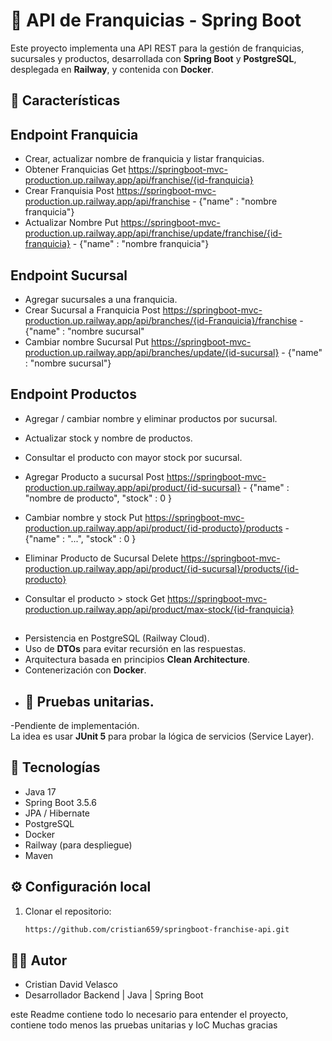# 🏪 API de Franquicias - Spring Boot

Este proyecto implementa una API REST para la gestión de franquicias, sucursales y productos, desarrollada con **Spring Boot** y **PostgreSQL**, desplegada en **Railway**, y contenida con **Docker**.

## 🚀 Características

## Endpoint Franquicia
- Crear, actualizar nombre de franquicia y listar franquicias.
- Obtener Franquicias Get https://springboot-mvc-production.up.railway.app/api/franchise/{id-franquicia}
- Crear Franquisia Post https://springboot-mvc-production.up.railway.app/api/franchise - {"name" : "nombre franquicia"}
- Actualizar Nombre Put https://springboot-mvc-production.up.railway.app/api/franchise/update/franchise/{id-franquicia} - {"name" : "nombre franquicia"}
## Endpoint Sucursal
- Agregar sucursales a una franquicia.
- Crear Sucursal a Franquicia Post https://springboot-mvc-production.up.railway.app/api/branches/{id-Franquicia}/franchise - {"name" : "nombre sucursal"
- Cambiar nombre Sucursal Put https://springboot-mvc-production.up.railway.app/api/branches/update/{id-sucursal} - {"name" : "nombre sucursal"}

## Endpoint Productos
- Agregar / cambiar nombre y eliminar productos por sucursal.
- Actualizar stock y nombre de productos.
- Consultar el producto con mayor stock por sucursal.

- Agregar Producto a sucursal Post https://springboot-mvc-production.up.railway.app/api/product/{id-sucursal} - {"name" : "nombre de producto", "stock" : 0 }
- Cambiar nombre y stock Put https://springboot-mvc-production.up.railway.app/api/product/{id-producto}/products - {"name" : "...", "stock" : 0 }
- Eliminar Producto de Sucursal Delete https://springboot-mvc-production.up.railway.app/api/product/{id-sucursal}/products/{id-producto}
- Consultar el producto > stock Get https://springboot-mvc-production.up.railway.app/api/product/max-stock/{id-franquicia}
##
- Persistencia en PostgreSQL (Railway Cloud).
- Uso de **DTOs** para evitar recursión en las respuestas.
- Arquitectura basada en principios **Clean Architecture**.
- Contenerización con **Docker**.
- ## 🧪 Pruebas unitarias.

-Pendiente de implementación.  
La idea es usar **JUnit 5** para probar la lógica de servicios (Service Layer).

## 🧩 Tecnologías
- Java 17
- Spring Boot 3.5.6
- JPA / Hibernate
- PostgreSQL
- Docker
- Railway (para despliegue)
- Maven

## ⚙️ Configuración local
1. Clonar el repositorio:
   ```bash
   https://github.com/cristian659/springboot-franchise-api.git
   
## 👨‍💻 Autor

- Cristian David Velasco
- Desarrollador Backend | Java | Spring Boot

este Readme contiene todo lo necesario para entender el proyecto, contiene todo menos las pruebas unitarias y IoC
Muchas gracias